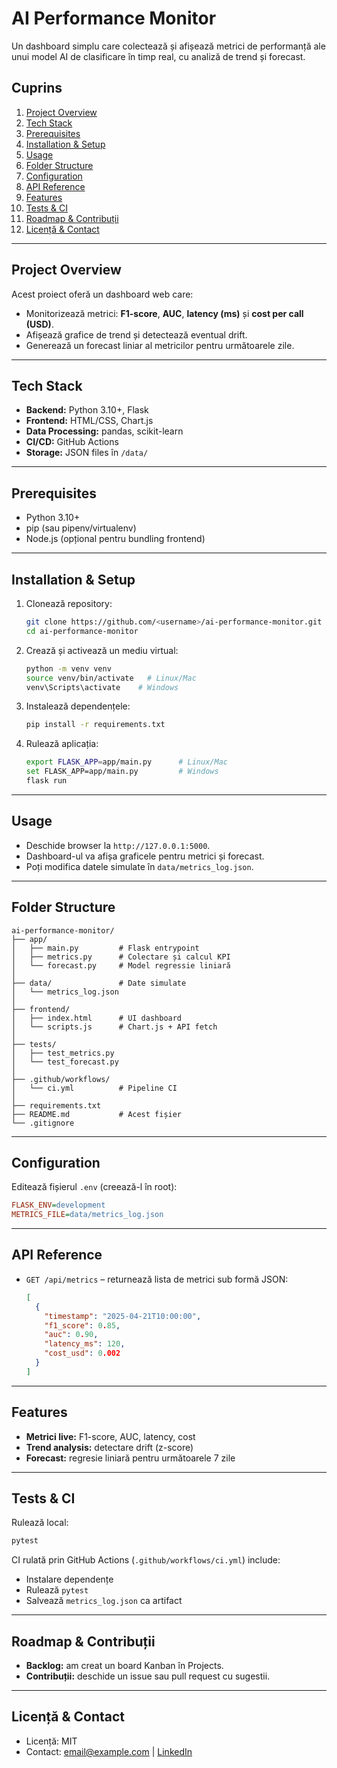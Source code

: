 # AI Performance Monitor
Un dashboard simplu care colectează și afișează metrici de performanță ale unui model AI de clasificare în timp real, cu analiză de trend și forecast.

## Cuprins
1. [Project Overview](#project-overview)
2. [Tech Stack](#tech-stack)
3. [Prerequisites](#prerequisites)
4. [Installation & Setup](#installation--setup)
5. [Usage](#usage)
6. [Folder Structure](#folder-structure)
7. [Configuration](#configuration)
8. [API Reference](#api-reference)
9. [Features](#features)
10. [Tests & CI](#tests--ci)
11. [Roadmap & Contribuții](#roadmap--contribuții)
12. [Licență & Contact](#licență--contact)

---

## Project Overview
Acest proiect oferă un dashboard web care:
- Monitorizează metrici: **F1-score**, **AUC**, **latency (ms)** și **cost per call (USD)**.
- Afișează grafice de trend și detectează eventual drift.
- Generează un forecast liniar al metricilor pentru următoarele zile.

---

## Tech Stack
- **Backend:** Python 3.10+, Flask
- **Frontend:** HTML/CSS, Chart.js
- **Data Processing:** pandas, scikit-learn
- **CI/CD:** GitHub Actions
- **Storage:** JSON files în `/data/`

---

## Prerequisites
- Python 3.10+
- pip (sau pipenv/virtualenv)
- Node.js (opțional pentru bundling frontend)

---

## Installation & Setup
1. Clonează repository:
   ```bash
   git clone https://github.com/<username>/ai-performance-monitor.git
   cd ai-performance-monitor
   ```
2. Crează și activează un mediu virtual:
   ```bash
   python -m venv venv
   source venv/bin/activate   # Linux/Mac
   venv\Scripts\activate    # Windows
   ```
3. Instalează dependențele:
   ```bash
   pip install -r requirements.txt
   ```
4. Rulează aplicația:
   ```bash
   export FLASK_APP=app/main.py      # Linux/Mac
   set FLASK_APP=app/main.py         # Windows
   flask run
   ```

---

## Usage
- Deschide browser la `http://127.0.0.1:5000`.
- Dashboard-ul va afișa graficele pentru metrici și forecast.
- Poți modifica datele simulate în `data/metrics_log.json`.

---

## Folder Structure
```
ai-performance-monitor/
├── app/
│   ├── main.py         # Flask entrypoint
│   ├── metrics.py      # Colectare și calcul KPI
│   └── forecast.py     # Model regressie liniară
│
├── data/               # Date simulate
│   └── metrics_log.json
│
├── frontend/
│   ├── index.html      # UI dashboard
│   └── scripts.js      # Chart.js + API fetch
│
├── tests/
│   ├── test_metrics.py
│   └── test_forecast.py
│
├── .github/workflows/
│   └── ci.yml          # Pipeline CI
│
├── requirements.txt
├── README.md           # Acest fișier
└── .gitignore
```

---

## Configuration
Editează fișierul `.env` (creează-l în root):
```ini
FLASK_ENV=development
METRICS_FILE=data/metrics_log.json
```

---

## API Reference
- `GET /api/metrics` – returnează lista de metrici sub formă JSON:
  ```json
  [
    {
      "timestamp": "2025-04-21T10:00:00",
      "f1_score": 0.85,
      "auc": 0.90,
      "latency_ms": 120,
      "cost_usd": 0.002
    }
  ]
  ```

---

## Features
- **Metrici live:** F1-score, AUC, latency, cost
- **Trend analysis:** detectare drift (z-score)
- **Forecast:** regresie liniară pentru următoarele 7 zile

---

## Tests & CI
Rulează local:
```bash
pytest
```
CI rulată prin GitHub Actions (`.github/workflows/ci.yml`) include:
- Instalare dependențe
- Rulează `pytest`
- Salvează `metrics_log.json` ca artifact

---

## Roadmap & Contribuții
- **Backlog:** am creat un board Kanban în Projects.
- **Contribuții:** deschide un issue sau pull request cu sugestii.

---

## Licență & Contact
- Licență: MIT
- Contact: [email@example.com](mailto:email@example.com) | [LinkedIn](https://www.linkedin.com/in/username)

